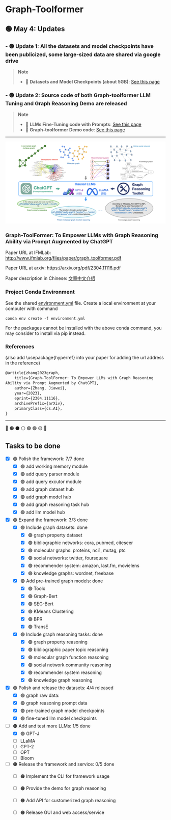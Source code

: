 # Graph-Toolformer

## 🟢 May 4: Updates
### - 🟢 Update 1: All the datasets and model checkpoints have been publicized, some large-sized data are shared via google drive
> **Note**
> - 🔵 **Datasets and Model Checkpoints (about 5GB)**: [See this page](https://github.com/jwzhanggy/Graph_Toolformer/tree/main/data)
### - 🟢 Update 2: Source code of both Graph-toolformer LLM Tuning and Graph Reasoning Demo are released
> **Note**
> - 🔵 **LLMs Fine-Tuning code with Prompts**: [See this page](https://github.com/jwzhanggy/Graph_Toolformer/tree/main/LLM_Tuning)
> - 🔵 **Graph-toolformer Demo code**: [See this page](https://github.com/jwzhanggy/Graph_Toolformer/tree/main/Graph_Toolformer_Package)


************************************************************************************************

![framework](./figures/framework.png)

### Graph-ToolFormer: To Empower LLMs with Graph Reasoning Ability via Prompt Augmented by ChatGPT

Paper URL at IFMLab: http://www.ifmlab.org/files/paper/graph_toolformer.pdf

Paper URL at arxiv: https://arxiv.org/pdf/2304.11116.pdf

Paper description in Chinese: [文章中文介绍](./中文介绍)

### Project Conda Environment

See the shared [environment.yml](./environment.yml) file. Create a local environment at your computer with command 
```
conda env create -f environment.yml
```
For the packages cannot be installed with the above conda command, you may consider to install via pip instead.

### References 
(also add \usepackage{hyperref} into your paper for adding the url address in the reference)

```
@article{zhang2023graph,
    title={Graph-ToolFormer: To Empower LLMs with Graph Reasoning Ability via Prompt Augmented by ChatGPT},
    author={Zhang, Jiawei},
    year={2023},
    eprint={2304.11116},
    archivePrefix={arXiv},
    primaryClass={cs.AI},
}
```

************************************************************************************************

🔴
🟠
⚫
⚪
🟣
🟢
🟡
🔵


## Tasks to be done

- [x] 🟢 Polish the framework: 7/7 done
  - [x] 🟢 add working memory module
  - [x] 🟢 add query parser module
  - [x] 🟢 add query excutor module
  - [x] 🟢 add graph dataset hub
  - [x] 🟢 add graph model hub
  - [x] 🟢 add graph reasoning task hub
  - [x] 🟢 add llm model hub
- [x] 🟢 Expand the framework: 3/3 done
  - [x] 🟢 Include graph datasets: done
    - [x] 🟢 graph property dataset
    - [x] 🟢 bibliographic networks: cora, pubmed, citeseer
    - [x] 🟢 molecular graphs: proteins, nci1, mutag, ptc
    - [x] 🟢 social networks: twitter, foursquare
    - [x] 🟢 recommender system: amazon, last.fm, movielens  
    - [x] 🟢 knowledge graphs: wordnet, freebase 
  - [x] 🟢 Add pre-trained graph models: done
    - [x] 🟢 Toolx
    - [x] 🟢 Graph-Bert
    - [x] 🟢 SEG-Bert
    - [x] 🟢 KMeans Clustering
    - [x] 🟢 BPR
    - [x] 🟢 TransE
  - [x] 🟢 Include graph reasoning tasks: done
    - [x] 🟢 graph property reasoning
    - [x] 🟢 bibliographic paper topic reasoning
    - [x] 🟢 molecular graph function reasoning
    - [x] 🟢 social network community reasoning
    - [x] 🟢 recommender system reasoning
    - [x] 🟢 knowledge graph reasoning
- [x] 🟢 Polish and release the datasets: 4/4 released
  - [x] 🟢 graph raw data: 
  - [x] 🟢 graph reasoning prompt data
  - [x] 🟢 pre-trained graph model checkpoints
  - [x] 🟢 fine-tuned llm model checkpoints
    
- [ ] 🟠 Add and test more LLMs: 1/5 done
  - [x] 🟢 GPT-J
  - [ ] LLaMA
  - [ ] GPT-2
  - [ ] OPT
  - [ ] Bloom
 
- [ ] 🟠 Release the framework and service: 0/5 done
  - [ ] 🟠 Implement the CLI for framework usage
  - [ ] 🟠 Provide the demo for graph reasoning
  - [ ] 🟠 Add API for customerized graph reasoning
  - [ ] 🟠 Release GUI and web access/service


